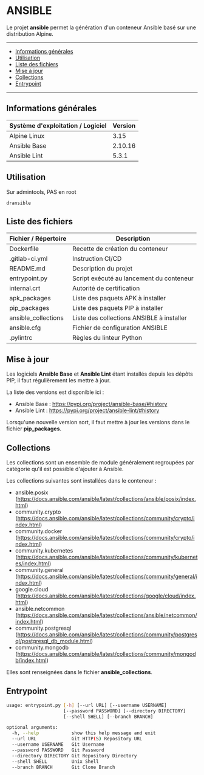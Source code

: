 # ANSIBLE

Le projet **ansible** permet la génération d'un conteneur Ansible basé sur une distribution Alpine.

---

- [Informations générales](#informations-générales)
- [Utilisation](#utilisation)
- [Liste des fichiers](#liste-des-fichiers)
- [Mise à jour](#mise-à-jour)
- [Collections](#collections)
- [Entrypoint](#entrypoint)

---

## Informations générales

| Système d'exploitation / Logiciel | Version |
| ------ | ------ |
| Alpine Linux | 3.15 |
| Ansible Base | 2.10.16 |
| Ansible Lint | 5.3.1 |


## Utilisation  

Sur admintools, PAS en root  

```
dransible
```

## Liste des fichiers

| Fichier / Répertoire | Description |
| ------ | ------ |
| Dockerfile | Recette de création du conteneur |
| .gitlab-ci.yml | Instruction CI/CD |
| README.md | Description du projet |
| entrypoint.py | Script exécuté au lancement du conteneur |
| internal.crt | Autorité de certification |
| apk_packages | Liste des paquets APK à installer |
| pip_packages | Liste des paquets PIP à installer |
| ansible_collections | Liste des collections ANSIBLE à installer |
| ansible.cfg | Fichier de configuration ANSIBLE |
| .pylintrc | Règles du linteur Python |

## Mise à jour

Les logiciels **Ansible Base** et **Ansible Lint** étant installés depuis les dépôts PIP, il faut régulièrement les mettre à jour.

La liste des versions est disponible ici :

- Ansible Base : https://pypi.org/project/ansible-base/#history
- Ansible Lint : https://pypi.org/project/ansible-lint/#history

Lorsqu'une nouvelle version sort, il faut mettre à jour les versions dans le fichier **pip_packages**.

## Collections

Les collections sont un ensemble de module généralement regroupées par catégorie qu'il est possible d'ajouter à Ansible.

Les collections suivantes sont installées dans le conteneur :

- ansible.posix (https://docs.ansible.com/ansible/latest/collections/ansible/posix/index.html)
- community.crypto (https://docs.ansible.com/ansible/latest/collections/community/crypto/index.html)
- community.docker (https://docs.ansible.com/ansible/latest/collections/community/crypto/index.html)
- community.kubernetes (https://docs.ansible.com/ansible/latest/collections/community/kubernetes/index.html)
- community.general (https://docs.ansible.com/ansible/latest/collections/community/general/index.html)
- google.cloud (https://docs.ansible.com/ansible/latest/collections/google/cloud/index.html)
- ansible.netcommon (https://docs.ansible.com/ansible/latest/collections/ansible/netcommon/index.html)
- community.postgresql (https://docs.ansible.com/ansible/latest/collections/community/postgresql/postgresql_db_module.html)
- community.mongodb (https://docs.ansible.com/ansible/latest/collections/community/mongodb/index.html)

Elles sont renseignées dans le fichier **ansible_collections**.

## Entrypoint

```bash
usage: entrypoint.py [-h] [--url URL] [--username USERNAME]
                     [--password PASSWORD] [--directory DIRECTORY]
                     [--shell SHELL] [--branch BRANCH]

optional arguments:
  -h, --help            show this help message and exit
  --url URL             Git HTTP(S) Repository URL
  --username USERNAME   Git Username
  --password PASSWORD   Git Password
  --directory DIRECTORY Git Repository Directory
  --shell SHELL         Unix Shell
  --branch BRANCH       Git Clone Branch
``` 
